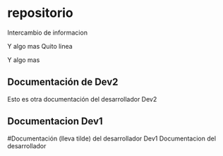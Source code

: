 # repositorio
Intercambio de informacion

 Y algo mas Quito linea

Y algo mas



## Documentación de Dev2
Esto es otra documentación del desarrollador Dev2

## Documentacion Dev1
#Documentación (lleva tilde) del desarrollador Dev1
Documentacion del desarrollador
